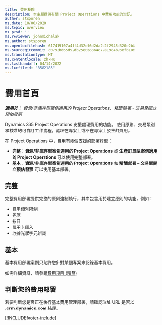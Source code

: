 ```yaml
---
title: 費用概觀
description: 本主題提供有關 Project Operations 中費用功能的資訊。
author: stsporen
ms.date: 10/06/2020
ms.topic: overview
ms.prod: ''
ms.reviewer: johnmichalak
ms.author: stsporen
ms.openlocfilehash: 617419107a4ff4d32d96d2da2c2f2945d320e2b4
ms.sourcegitcommit: c0792bd65d92db25e0e8864879a19c4b93efb10c
ms.translationtype: HT
ms.contentlocale: zh-HK
ms.lasthandoff: 04/14/2022
ms.locfileid: "8582185"
---
```

# <a name="expense-home-page"></a>費用首頁

_**適用於：** 資源/非庫存型案例適用的 Project Operations、精簡部署 - 交易至開立預估發票_


Dynamics 365 Project Operations 支援處理費用的功能。 使用原則、交易類別和核准的可自訂工作流程，處理在專案上或不在專案上發生的費用。

在 Project Operations 中，費用有兩個支援的部署模型： 

- **完整**：**資源/非庫存型案例適用的 Project Operations** 或 **生產訂單型案例適用的 Project Operations** 可以使用完整部署。
- **基本**：**資源/非庫存型案例適用的 Project Operations** 和 **精簡部署 – 交易至開立預估發票** 可以使用基本部署。

## <a name="full"></a>完整 
完整費用部署提供完整的原則強制執行，其中包含用於建立原則的功能，例如：

  - 費用類別限制
  - 差旅
  - 按日
  - 信用卡匯入
  - 收據光學字元辨識

## <a name="basic"></a>基本 
基本費用部署案例只允許您針對某個專案來記錄基本費用。 

如需詳細資訊，請參閱[費用項目 (精簡)](basic-expense.md)

## <a name="determine-your-expense-deployment"></a>判斷您的費用部署
若要判斷您是否正在執行基本費用管理部署，請確認位址 URL 是否以 **.crm.dynamics.com** 結尾。 


[!INCLUDE[footer-include](../includes/footer-banner.md)]